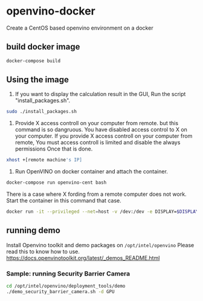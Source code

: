 # openvino-docker
Create a CentOS based openvino environment on a docker

## build docker image

``` bash
docker-compose build
```
## Using the image
1. If you want to display the calculation result in the GUI, Run the script "install_packages.sh".

``` bash
sudo ./install_packages.sh
```

1. Provide X access controll on your computer from remote. but this command is so dangruous. You have disabled access control to X on your computer. If you provide X access controll on your computer from remote, You must access controll is limited and disable the always permissions Once that is done.

``` bash
xhost +[remote machine's IP]
```

1. Run OpenVINO on docker container and attach the container.

``` bash
docker-compose run openvino-cent bash
```

There is a case where X fording from a remote computer does not work. Start the container in this command that case.
``` bash
docker run -it --privileged --net=host -v /dev:/dev -e DISPLAY=$DISPLAY -v $HOME/.Xauthority:/root/.Xauthority:rw -v /host:/host openvino-centos bash
```

## running demo
Install Openvino toolkit and demo packages on `/opt/intel/openvino`
Please read this to know how to use.
https://docs.openvinotoolkit.org/latest/_demos_README.html

### Sample: running Security Barrier Camera

``` bash
cd /opt/intel/openvino/deployment_tools/demo
./demo_security_barrier_camera.sh -d GPU
```
